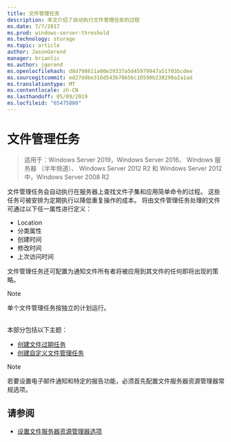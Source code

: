 ```yaml
---
title: 文件管理任务
description: 本文介绍了自动执行文件管理任务的过程
ms.date: 7/7/2017
ms.prod: windows-server-threshold
ms.technology: storage
ms.topic: article
author: JasonGerend
manager: brianlic
ms.author: jgerend
ms.openlocfilehash: d8d798611a00e29337a5d45979947a51f03bcdee
ms.sourcegitcommit: ed27ddbe316d543b7865bc10590b238290a2a1ad
ms.translationtype: MT
ms.contentlocale: zh-CN
ms.lasthandoff: 05/09/2019
ms.locfileid: "65475880"
---
```

# <a name="file-management-tasks"></a>文件管理任务

> 适用于：Windows Server 2019，Windows Server 2016、 Windows 服务器 （半年频道）、 Windows Server 2012 R2 和 Windows Server 2012 中，Windows Server 2008 R2

文件管理任务会自动执行在服务器上查找文件子集和应用简单命令的过程。 这些任务可被安排为定期执行以降低重复操作的成本。 将由文件管理任务处理的文件可通过以下任一属性进行定义：

-   Location
-   分类属性
-   创建时间
-   修改时间
-   上次访问时间

文件管理任务还可配置为通知文件所有者将被应用到其文件的任何即将出现的策略。

> [!Note]
> 单个文件管理任务按独立的计划运行。

<br />
本部分包括以下主题：

-   [创建文件过期任务](create-file-expiration-task.md)
-   [创建自定义文件管理任务](create-custom-file-management-task.md)

> [!Note]
> 若要设置电子邮件通知和特定的报告功能，必须首先配置文件服务器资源管理器常规选项。

## <a name="see-also"></a>请参阅

-   [设置文件服务器资源管理器选项](setting-file-server-resource-manager-options.md)


